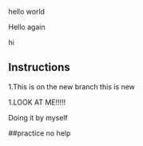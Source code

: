 hello world

Hello again

hi

## Instructions
1.This is on the new branch
this is new


<div>1.LOOK AT ME!!!!!</div>

Doing it by myself

##practice no help
